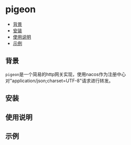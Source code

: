 # pigeon

- [背景](#背景)
- [安装](#安装)
- [使用说明](#使用说明)
- [示例](#示例)

## 背景

`pigeon`是一个简易的http网关实现，使用nacos作为注册中心对"application/json;charset=UTF-8"请求进行转发。

## 安装

## 使用说明

## 示例


